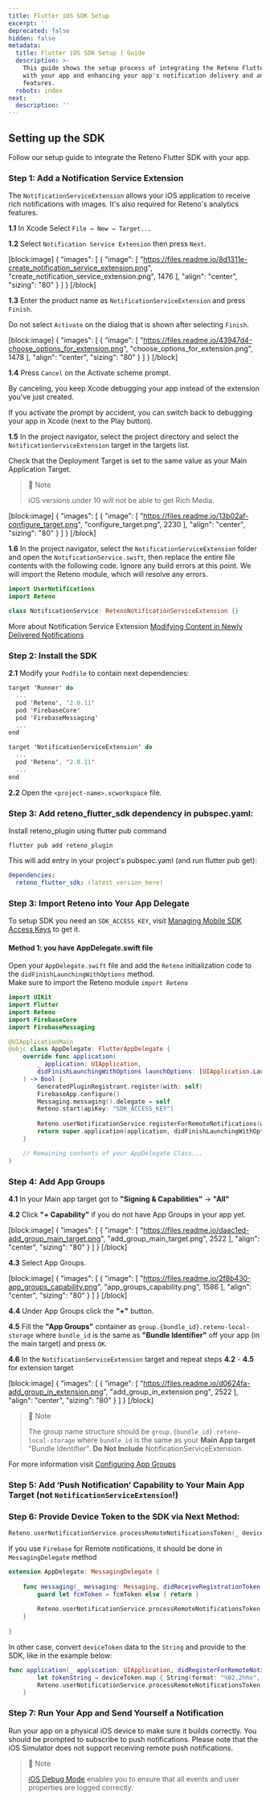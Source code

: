 ```yaml
---
title: Flutter iOS SDK Setup
excerpt: ''
deprecated: false
hidden: false
metadata:
  title: Flutter iOS SDK Setup | Guide
  description: >-
    This guide shows the setup process of integrating the Reteno Flutter SDK
    with your app and enhancing your app's notification delivery and analytics
    features.
  robots: index
next:
  description: ''
---
```

## Setting up the SDK

Follow our setup guide to integrate the Reteno Flutter SDK with your app.

### Step 1: Add a Notification Service Extension

The `NotificationServiceExtension` allows your iOS application to receive rich notifications with images. It's also required for Reteno's analytics features.

**1.1**  In Xcode Select `File → New → Target...`

**1.2**  Select `Notification Service Extension` then press `Next`.

[block:image]
{
  "images": [
    {
      "image": [
        "https://files.readme.io/8d1311e-create_notification_service_extension.png",
        "create_notification_service_extension.png",
        1476
      ],
      "align": "center",
      "sizing": "80"
    }
  ]
}
[/block]


**1.3**  Enter the product name as `NotificationServiceExtension` and press `Finish`.

Do not select `Activate` on the dialog that is shown after selecting `Finish`.

[block:image]
{
  "images": [
    {
      "image": [
        "https://files.readme.io/43947d4-choose_options_for_extension.png",
        "choose_options_for_extension.png",
        1478
      ],
      "align": "center",
      "sizing": "80"
    }
  ]
}
[/block]


**1.4**  Press `Cancel` on the Activate scheme prompt.

By canceling, you keep Xcode debugging your app instead of the extension you’ve just created.

If you activate the prompt by accident, you can switch back to debugging your app in Xcode (next to the Play button).

**1.5**  In the project navigator, select the project directory and select the `NotificationServiceExtension` target in the targets list.

Check that the Deployment Target is set to the same value as your Main Application Target.

> 📘 Note
> 
> iOS versions under 10 will not be able to get Rich Media.

[block:image]
{
  "images": [
    {
      "image": [
        "https://files.readme.io/13b02af-configure_target.png",
        "configure_target.png",
        2230
      ],
      "align": "center",
      "sizing": "80"
    }
  ]
}
[/block]


**1.6**   In the project navigator, select the `NotificationServiceExtension` folder and open the `NotificationService.swift`, then replace the entire file contents with the following code. Ignore any build errors at this point. We will import the Reteno module, which will resolve any errors.

```swift
import UserNotifications
import Reteno

class NotificationService: RetenoNotificationServiceExtension {}
```

More about Notification Service Extension [Modifying Content in Newly Delivered Notifications](https://developer.apple.com/documentation/usernotifications/modifying_content_in_newly_delivered_notifications "{rel='nofollow'}")

### Step 2: Install the SDK

**2.1** Modify your `Podfile` to contain next dependencies:

```swift
target 'Runner' do
  ...
  pod 'Reteno', '2.0.11'
  pod 'FirebaseCore'
  pod 'FirebaseMessaging'
  ...
end

target 'NotificationServiceExtension' do
  ...
  pod 'Reteno', '2.0.11'
  ...
end
```

**2.2**  Open the `<project-name>.xcworkspace` file.

### Step 3: Add reteno_flutter_sdk dependency in pubspec.yaml:

Install reteno_plugin using flutter pub command

```shell
flutter pub add reteno_plugin
```

This will add entry in your project's pubspec.yaml (and run flutter pub get):

```yaml
dependencies:
  reteno_flutter_sdk: (latest_version_here)
```

### Step 3: Import Reteno into Your App Delegate

To setup SDK you need an `SDK_ACCESS_KEY`, visit [Managing Mobile SDK Access Keys](https://docs.reteno.com/reference/managing-mobile-sdk-access-keys) to get it.

#### Method 1: you have AppDelegate.swift file

Open your `AppDelegate.swift` file and add the `Reteno` initialization code to the `didFinishLaunchingWithOptions` method.  
Make sure to import the Reteno module `import Reteno`

```swift
import UIKit
import Flutter
import Reteno
import FirebaseCore
import FirebaseMessaging

@UIApplicationMain
@objc class AppDelegate: FlutterAppDelegate {
    override func application(
        _ application: UIApplication,
        didFinishLaunchingWithOptions launchOptions: [UIApplication.LaunchOptionsKey: Any]?
    ) -> Bool {
        GeneratedPluginRegistrant.register(with: self)
        FirebaseApp.configure()
        Messaging.messaging().delegate = self
        Reteno.start(apiKey: "SDK_ACCESS_KEY")
        
        Reteno.userNotificationService.registerForRemoteNotifications(with: [.sound, .alert, .badge], application: application)
        return super.application(application, didFinishLaunchingWithOptions: launchOptions)
    }

    // Remaining contents of your AppDelegate Class...
}
```

### Step 4: Add App Groups

**4.1**  In your Main app target got to **"Signing & Capabilities"**  → **"All"**

**4.2**  Click **"+ Capability"** if you do not have App Groups in your app yet.

[block:image]
{
  "images": [
    {
      "image": [
        "https://files.readme.io/daac1ed-add_group_main_target.png",
        "add_group_main_target.png",
        2522
      ],
      "align": "center",
      "sizing": "80"
    }
  ]
}
[/block]


**4.3**  Select App Groups.

[block:image]
{
  "images": [
    {
      "image": [
        "https://files.readme.io/2f8b430-app_groups_capability.png",
        "app_groups_capability.png",
        1586
      ],
      "align": "center",
      "sizing": "80"
    }
  ]
}
[/block]


**4.4**  Under App Groups click the **"+"** button.

**4.5**  Fill the **"App Groups"** container as `group.{bundle_id}.reteno-local-storage` where `bundle_id` is the same as **"Bundle Identifier"** off your app (in the main target) and press `OK`.

**4.6**  In the `NotificationServiceExtension` target and repeat steps **4.2** - **4.5** for extension target

[block:image]
{
  "images": [
    {
      "image": [
        "https://files.readme.io/d0624fa-add_group_in_extension.png",
        "add_group_in_extension.png",
        2522
      ],
      "align": "center",
      "sizing": "80"
    }
  ]
}
[/block]


> 📘 Note
> 
> The group name structure should be `group.{bundle_id}.reteno-local-storage` where `bundle_id` is the same as your **Main App target** "Bundle Identifier". **Do Not Include** NotificationServiceExtension.

For more information visit [Configuring App Groups](https://developer.apple.com/documentation/xcode/configuring-app-groups "{rel='nofollow'}")

### Step 5: Add ‘Push Notification’ Capability to Your Main App Target (not `NotificationServiceExtension`!)

### Step 6: Provide Device Token to the SDK via Next Method:

```swift
Reteno.userNotificationService.processRemoteNotificationsToken(_ deviceToken: String)
```

If you use `Firebase` for Remote notifications, it should be done in `MessagingDelegate` method

```swift
extension AppDelegate: MessagingDelegate {
    
    func messaging(_ messaging: Messaging, didReceiveRegistrationToken fcmToken: String?) {
        guard let fcmToken = fcmToken else { return }
        
        Reteno.userNotificationService.processRemoteNotificationsToken(fcmToken)
    }
    
}
```

In other case, convert `deviceToken` data to the `String` and provide to the SDK, like in the example below:

```swift
func application(_ application: UIApplication, didRegisterForRemoteNotificationsWithDeviceToken deviceToken: Data) {
        let tokenString = deviceToken.map { String(format: "%02.2hhx", $0) }.joined()
        Reteno.userNotificationService.processRemoteNotificationsToken(tokenString)
    }
```

### Step 7: Run Your App and Send Yourself a Notification

Run your app on a physical iOS device to make sure it builds correctly. You should be prompted to subscribe to push notifications. Please note that the iOS Simulator does not support receiving remote push notifications. 

> 📘 Note
> 
> [iOS Debug Mode](https://docs.yespo.io/reference/ios-debug-mode) enables you to ensure that all events and user properties are logged correctly.